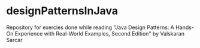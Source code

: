 # designPatternsInJava
Repository for exercies done while reading "Java Design Patterns: A Hands-On
Experience with Real-World Examples, Second Edition" by Valskaran Sarcar
